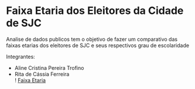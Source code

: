 # Faixa Etaria dos Eleitores da Cidade de SJC
Analise de dados publicos tem o objetivo de fazer um comparativo das faixas etarias dos eleitores de SJC e seus  respectivos grau de escolaridade

Integrantes:
 * Aline Cristina Pereira Trofino
 * Rita de Cássia Ferreira  
 ! [Faixa Etaria](https://github.com/ferreirarita/Faixa-Etaria-dos-Eleitores-da-Cidade-de-SJC/blob/main/Analise%20de%20Dados%20Eleitorais%20-SJC.ipynb)
 
